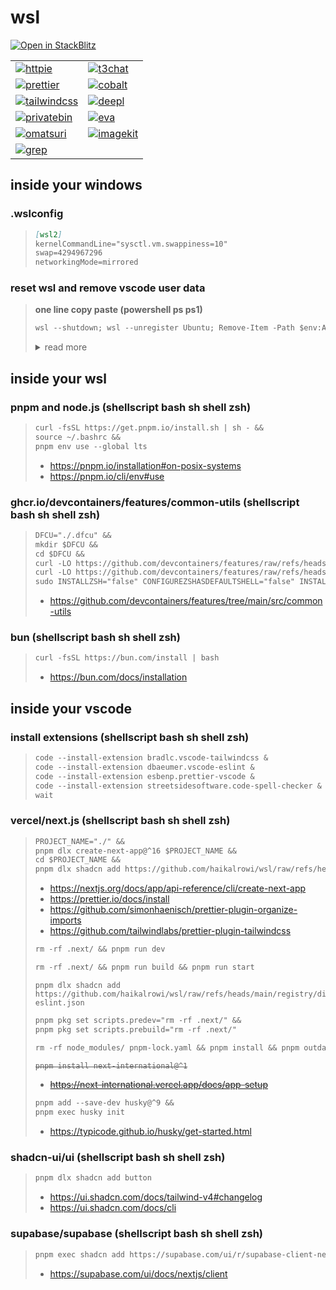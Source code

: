 # wsl

[![Open in StackBlitz](https://developer.stackblitz.com/img/open_in_stackblitz.svg)](https://stackblitz.com/github/haikalrowi/wsl)

|                                                                                                       |                                                                                             |
| ----------------------------------------------------------------------------------------------------- | ------------------------------------------------------------------------------------------- |
| [![httpie](https://avatars.githubusercontent.com/u/24454777?s=48)](https://req.new)                   | [![t3chat](https://t3.chat/favicon.ico)](https://t3.chat)                                   |
| [![prettier](https://avatars.githubusercontent.com/u/25822731?s=48)](https://prettier.io/playground)  | [![cobalt](https://cobalt.tools/icons/maskable/48.png)](https://cobalt.tools)               |
| [![tailwindcss](https://avatars.githubusercontent.com/u/67109815?s=48)](https://play.tailwindcss.com) | [![deepl](https://avatars.githubusercontent.com/u/83310993?s=48)](https://www.deepl.com/en) |
| [![privatebin](https://avatars.githubusercontent.com/u/20367028?s=48)](https://privatebin.net)        | [![eva](https://colors.eva.design/favicon.ico)](https://colors.eva.design)                  |
| [![omatsuri](https://omatsuri.app/assets/favicon.ico)](https://omatsuri.app)                          | [![imagekit](https://imagekit.io/icons/icon-48x48.png)](https://imagekit.io/tools)          |
| [![grep](https://grep.app/icon.png)](https://grep.app)                                                |

## inside your windows

### .wslconfig

> ```md
> [wsl2]
> kernelCommandLine="sysctl.vm.swappiness=10"
> swap=4294967296
> networkingMode=mirrored
> ```

### reset wsl and remove vscode user data

> **one line copy paste (powershell ps ps1)**
>
> ```md
> wsl --shutdown; wsl --unregister Ubuntu; Remove-Item -Path $env:APPDATA\Code -Recurse; Remove-Item -Path $env:USERPROFILE\.vscode -Recurse
> ```
>
> <details>
>
> <summary>read more</summary>
>
> **reset wsl**
>
> ```md
> wsl --shutdown
> ```
>
> ```md
> wsl --unregister Ubuntu
> ```
>
> - https://learn.microsoft.com/en-us/windows/wsl/basic-commands
>
> **remove vscode user data**
>
> ```md
> Remove-Item -Path $env:APPDATA\Code -Recurse
> ```
>
> ```md
> Remove-Item -Path $env:USERPROFILE\.vscode -Recurse
> ```
>
> - https://code.visualstudio.com/docs/setup/uninstall#_clean-uninstall
>
> </details>

## inside your wsl

### pnpm and node.js (shellscript bash sh shell zsh)

> ```md
> curl -fsSL https://get.pnpm.io/install.sh | sh - &&
> source ~/.bashrc &&
> pnpm env use --global lts
> ```
>
> - https://pnpm.io/installation#on-posix-systems
> - https://pnpm.io/cli/env#use

### ghcr.io/devcontainers/features/common-utils (shellscript bash sh shell zsh)

> ```md
> DFCU="./.dfcu" &&
> mkdir $DFCU &&
> cd $DFCU &&
> curl -LO https://github.com/devcontainers/features/raw/refs/heads/main/src/common-utils/install.sh &&
> curl -LO https://github.com/devcontainers/features/raw/refs/heads/main/src/common-utils/main.sh &&
> sudo INSTALLZSH="false" CONFIGUREZSHASDEFAULTSHELL="false" INSTALLOHMYZSH="false" INSTALLOHMYZSHCONFIG="false" UPGRADEPACKAGES="false" sh install.sh
> ```
>
> - https://github.com/devcontainers/features/tree/main/src/common-utils

### bun (shellscript bash sh shell zsh)

> ```md
> curl -fsSL https://bun.com/install | bash
> ```
>
> - https://bun.com/docs/installation

## inside your vscode

### install extensions (shellscript bash sh shell zsh)

> ```md
> code --install-extension bradlc.vscode-tailwindcss &
> code --install-extension dbaeumer.vscode-eslint &
> code --install-extension esbenp.prettier-vscode &
> code --install-extension streetsidesoftware.code-spell-checker &
> wait
> ```

### vercel/next.js (shellscript bash sh shell zsh)

> ```md
> PROJECT_NAME="./" &&
> pnpm dlx create-next-app@^16 $PROJECT_NAME &&
> cd $PROJECT_NAME &&
> pnpm dlx shadcn add https://github.com/haikalrowi/wsl/raw/refs/heads/main/registry/dist/next-prettier.json
> ```
>
> - https://nextjs.org/docs/app/api-reference/cli/create-next-app
> - https://prettier.io/docs/install
> - https://github.com/simonhaenisch/prettier-plugin-organize-imports
> - https://github.com/tailwindlabs/prettier-plugin-tailwindcss
>
> ```md
> rm -rf .next/ && pnpm run dev
> ```
>
> ```md
> rm -rf .next/ && pnpm run build && pnpm run start
> ```
>
> ```
> pnpm dlx shadcn add https://github.com/haikalrowi/wsl/raw/refs/heads/main/registry/dist/next-eslint.json
> ```
>
> ```md
> pnpm pkg set scripts.predev="rm -rf .next/" &&
> pnpm pkg set scripts.prebuild="rm -rf .next/"
> ```
>
> ```md
> rm -rf node_modules/ pnpm-lock.yaml && pnpm install && pnpm outdated
> ```
>
>  <s>
>
> ```md
> pnpm install next-international@^1
> ```
>
> - https://next-international.vercel.app/docs/app-setup
>
> </s>
>
> ```md
> pnpm add --save-dev husky@^9 &&
> pnpm exec husky init
> ```
>
> - https://typicode.github.io/husky/get-started.html

### shadcn-ui/ui (shellscript bash sh shell zsh)

> ```md
> pnpm dlx shadcn add button
> ```
>
> - https://ui.shadcn.com/docs/tailwind-v4#changelog
> - https://ui.shadcn.com/docs/cli

### supabase/supabase (shellscript bash sh shell zsh)

> ```md
> pnpm exec shadcn add https://supabase.com/ui/r/supabase-client-nextjs.json
> ```
>
> - https://supabase.com/ui/docs/nextjs/client
